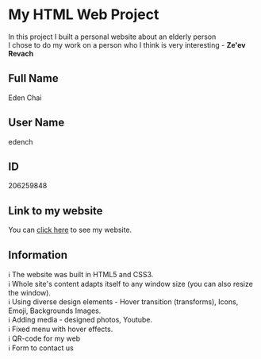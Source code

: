 # My HTML Web Project
In this project I built a personal website about an elderly person<br/>
I chose to do my work on a person who I think is very interesting - <b>Ze'ev Revach</b>

## Full Name
Eden Chai

## User Name
edench

## ID
206259848

## Link to my website
You can [click here](https://edenchai.github.io/GoldenYearsWeb/) to see my website.

## Information
ℹ️ The website was built in HTML5 and CSS3.<br/>
ℹ️ Whole site's content adapts itself to any window size (you can also resize the window).<br/>
ℹ️ Using diverse design elements - Hover transition (transforms), Icons, Emoji, Backgrounds Images.<br/>
ℹ️ Adding media - designed photos, Youtube.<br/>
ℹ️ Fixed menu with hover effects.<br/>
ℹ️ QR-code for my web<br/>
ℹ️ Form to contact us
